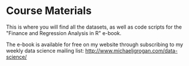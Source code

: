 # Course Materials

This is where you will find all the datasets, as well as code scripts for the "Finance and Regression Analysis in R" e-book.

The e-book is available for free on my website through subscribing to my weekly data science mailing list: http://www.michaeljgrogan.com/data-science/
